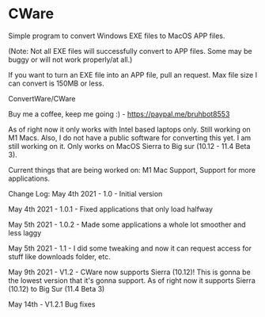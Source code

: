 # CWare
Simple program to convert Windows EXE files to MacOS APP files.

(Note: Not all EXE files will successfully convert to APP files. Some may be buggy or will not work properly/at all.)

If you want to turn an EXE file into an APP file, pull an request. Max file size I can convert is 150MB or less.

ConvertWare/CWare 

Buy me a coffee, keep me going :) - https://paypal.me/bruhbot8553

As of right now it only works with Intel based laptops only. Still working on M1 Macs. Also, I do not have a public software for converting this yet. I am still working on it. Only works on MacOS Sierra to Big sur (10.12 - 11.4 Beta 3).

Current things that are being worked on: M1 Mac Support, Support for more applications.


Change Log:
May 4th 2021 - 1.0 - Initial version


May 4th 2021 - 1.0.1 - Fixed applications that only load halfway


May 5th 2021 - 1.0.2 - Made some applications a whole lot smoother and less laggy

May 5th 2021 - 1.1 - I did some tweaking and now it can request access for stuff like downloads folder, etc.

May 9th 2021 - V1.2 - CWare now supports Sierra (10.12)! This is gonna be the lowest version that it's gonna support. As of right now it supports Sierra (10.12) to Big Sur (11.4 Beta 3)

May 14th - V1.2.1 Bug fixes 
























